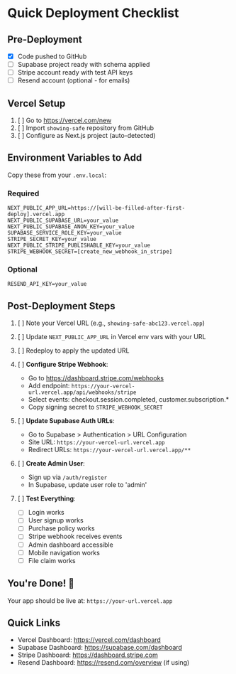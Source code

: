 # Quick Deployment Checklist

## Pre-Deployment
- [x] Code pushed to GitHub
- [ ] Supabase project ready with schema applied
- [ ] Stripe account ready with test API keys
- [ ] Resend account (optional - for emails)

## Vercel Setup
1. [ ] Go to https://vercel.com/new
2. [ ] Import `showing-safe` repository from GitHub
3. [ ] Configure as Next.js project (auto-detected)

## Environment Variables to Add

Copy these from your `.env.local`:

### Required
```env
NEXT_PUBLIC_APP_URL=https://[will-be-filled-after-first-deploy].vercel.app
NEXT_PUBLIC_SUPABASE_URL=your_value
NEXT_PUBLIC_SUPABASE_ANON_KEY=your_value
SUPABASE_SERVICE_ROLE_KEY=your_value
STRIPE_SECRET_KEY=your_value
NEXT_PUBLIC_STRIPE_PUBLISHABLE_KEY=your_value
STRIPE_WEBHOOK_SECRET=[create_new_webhook_in_stripe]
```

### Optional
```env
RESEND_API_KEY=your_value
```

## Post-Deployment Steps

1. [ ] Note your Vercel URL (e.g., `showing-safe-abc123.vercel.app`)
2. [ ] Update `NEXT_PUBLIC_APP_URL` in Vercel env vars with your URL
3. [ ] Redeploy to apply the updated URL

4. [ ] **Configure Stripe Webhook**:
   - Go to https://dashboard.stripe.com/webhooks
   - Add endpoint: `https://your-vercel-url.vercel.app/api/webhooks/stripe`
   - Select events: checkout.session.completed, customer.subscription.*
   - Copy signing secret to `STRIPE_WEBHOOK_SECRET`

5. [ ] **Update Supabase Auth URLs**:
   - Go to Supabase > Authentication > URL Configuration
   - Site URL: `https://your-vercel-url.vercel.app`
   - Redirect URLs: `https://your-vercel-url.vercel.app/**`

6. [ ] **Create Admin User**:
   - Sign up via `/auth/register`
   - In Supabase, update user role to 'admin'

7. [ ] **Test Everything**:
   - [ ] Login works
   - [ ] User signup works
   - [ ] Purchase policy works
   - [ ] Stripe webhook receives events
   - [ ] Admin dashboard accessible
   - [ ] Mobile navigation works
   - [ ] File claim works

## You're Done! 🎉

Your app should be live at: `https://your-url.vercel.app`

## Quick Links
- Vercel Dashboard: https://vercel.com/dashboard
- Supabase Dashboard: https://supabase.com/dashboard
- Stripe Dashboard: https://dashboard.stripe.com
- Resend Dashboard: https://resend.com/overview (if using)
